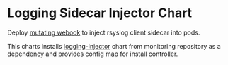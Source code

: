 # Logging Sidecar Injector Chart

Deploy [mutating webook](https://kubernetes.io/docs/reference/access-authn-authz/extensible-admission-controllers/) to inject rsyslog client sidecar into pods.

This charts installs [logging-injector](https://eos2git.cec.lab.emc.com/ECS/monitoring/tree/master/k8s/charts/logging-injector) chart from monitoring repository as a dependency and provides config map for install controller.


